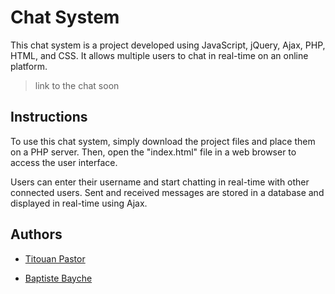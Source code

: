 # Chat System
This chat system is a project developed using JavaScript, jQuery, Ajax, PHP, HTML, and CSS. It allows multiple users to chat in real-time on an online platform.

> link to the chat
soon

## Instructions
To use this chat system, simply download the project files and place them on a PHP server. Then, open the "index.html" file in a web browser to access the user interface.

Users can enter their username and start chatting in real-time with other connected users. Sent and received messages are stored in a database and displayed in real-time using Ajax.

## Authors

- [Titouan Pastor](https://github.com/TitouanPastor)

- [Baptiste Bayche](https://github.com/BaptisteBayche)
